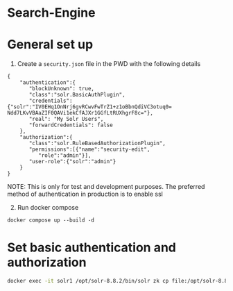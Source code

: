 # Search-Engine

# General set up
1. Create a `security.json` file in the PWD with the following details
```
{
    "authentication":{
       "blockUnknown": true,
       "class":"solr.BasicAuthPlugin",
       "credentials":{"solr":"IV0EHq1OnNrj6gvRCwvFwTrZ1+z1oBbnQdiVC3otuq0= Ndd7LKvVBAaZIF0QAVi1ekCfAJXr1GGfLtRUXhgrF8c="},
       "real": "My Solr Users",
       "forwardCredentials": false
    },
    "authorization":{
       "class":"solr.RuleBasedAuthorizationPlugin",
       "permissions":[{"name":"security-edit",
          "role":"admin"}],
       "user-role":{"solr":"admin"}
    }
}
```
NOTE: This is only for test and development purposes. The preferred method of authentication in production is to enable ssl

2. Run docker compose
```
docker compose up --build -d
```


# Set basic authentication and authorization
```bash
docker exec -it solr1 /opt/solr-8.8.2/bin/solr zk cp file:/opt/solr-8.8.2/server/solr/security.json zk:/security.json -z zoo1:2181
```